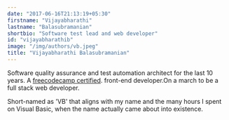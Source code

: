 ```yaml
---
date: "2017-06-16T21:13:19+05:30"
firstname: "Vijayabharathi"
lastname: "Balasubramanian"
shortbio: "Software test lead and web developer"
id: "vijayabharathib"
image: "/img/authors/vb.jpeg"
title: "Vijayabharathi Balasubramanian"
---
```


Software quality assurance and test automation architect for the last 10 years. A <a href="https://www.freecodecamp.com/vijayabharathib/front-end-certification">freecodecamp certified</a>. front-end developer.On a march to be a full stack web developer. 

Short-named as 'VB' that aligns with my name and the many hours I spent on Visual Basic, when the name actually came about into existence.
